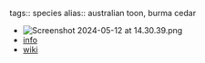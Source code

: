 tags:: species
alias:: australian toon, burma cedar

- ![Screenshot 2024-05-12 at 14.30.39.png](../assets/Screenshot_2024-05-12_at_14.30.39_1715524268830_0.png)
- [info](http://www.plantsofasia.com/index/toona_ciliata/0-722)
- [wiki](https://en.wikipedia.org/wiki/Toona_ciliata)